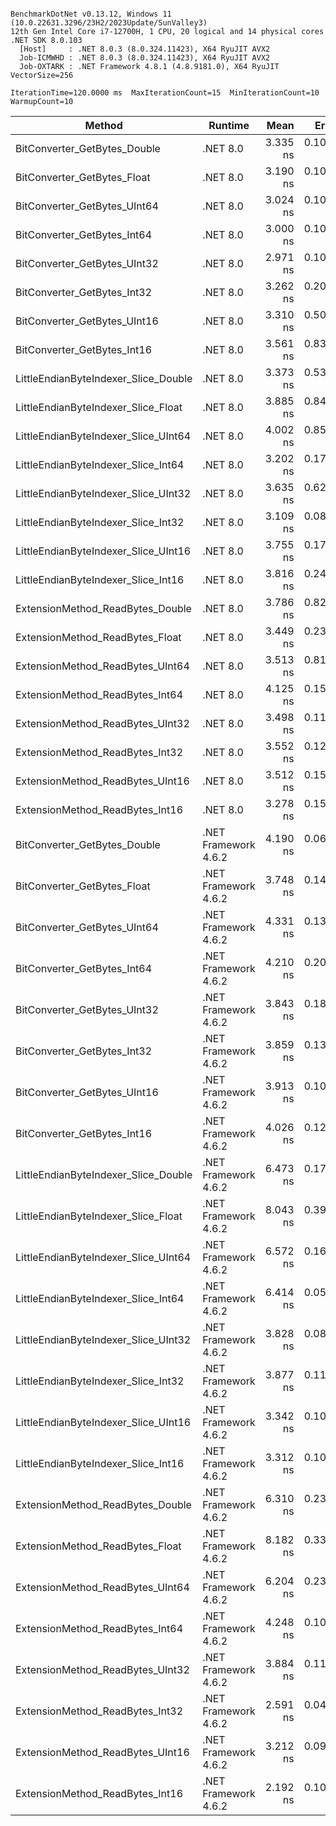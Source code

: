 ```

BenchmarkDotNet v0.13.12, Windows 11 (10.0.22631.3296/23H2/2023Update/SunValley3)
12th Gen Intel Core i7-12700H, 1 CPU, 20 logical and 14 physical cores
.NET SDK 8.0.103
  [Host]     : .NET 8.0.3 (8.0.324.11423), X64 RyuJIT AVX2
  Job-ICMWHD : .NET 8.0.3 (8.0.324.11423), X64 RyuJIT AVX2
  Job-OXTARK : .NET Framework 4.8.1 (4.8.9181.0), X64 RyuJIT VectorSize=256

IterationTime=120.0000 ms  MaxIterationCount=15  MinIterationCount=10
WarmupCount=10

```

| Method                               | Runtime              |     Mean |     Error |    StdDev | Ratio | RatioSD |
|--------------------------------------|----------------------|---------:|----------:|----------:|------:|--------:|
| BitConverter_GetBytes_Double         | .NET 8.0             | 3.335 ns | 0.1005 ns | 0.0665 ns |  0.94 |    0.21 |
| BitConverter_GetBytes_Float          | .NET 8.0             | 3.190 ns | 0.1096 ns | 0.1025 ns |  0.93 |    0.19 |
| BitConverter_GetBytes_UInt64         | .NET 8.0             | 3.024 ns | 0.1009 ns | 0.0730 ns |  0.86 |    0.18 |
| BitConverter_GetBytes_Int64          | .NET 8.0             | 3.000 ns | 0.1024 ns | 0.0908 ns |  0.90 |    0.19 |
| BitConverter_GetBytes_UInt32         | .NET 8.0             | 2.971 ns | 0.1052 ns | 0.0984 ns |  0.87 |    0.17 |
| BitConverter_GetBytes_Int32          | .NET 8.0             | 3.262 ns | 0.2045 ns | 0.1913 ns |  0.96 |    0.24 |
| BitConverter_GetBytes_UInt16         | .NET 8.0             | 3.310 ns | 0.5053 ns | 0.4727 ns |  0.97 |    0.26 |
| BitConverter_GetBytes_Int16          | .NET 8.0             | 3.561 ns | 0.8374 ns | 0.7833 ns |  1.00 |    0.00 |
| LittleEndianByteIndexer_Slice_Double | .NET 8.0             | 3.373 ns | 0.5394 ns | 0.4782 ns |  1.02 |    0.29 |
| LittleEndianByteIndexer_Slice_Float  | .NET 8.0             | 3.885 ns | 0.8428 ns | 0.7883 ns |  1.14 |    0.34 |
| LittleEndianByteIndexer_Slice_UInt64 | .NET 8.0             | 4.002 ns | 0.8558 ns | 0.8006 ns |  1.15 |    0.25 |
| LittleEndianByteIndexer_Slice_Int64  | .NET 8.0             | 3.202 ns | 0.1776 ns | 0.1483 ns |  0.95 |    0.21 |
| LittleEndianByteIndexer_Slice_UInt32 | .NET 8.0             | 3.635 ns | 0.6234 ns | 0.5831 ns |  1.07 |    0.30 |
| LittleEndianByteIndexer_Slice_Int32  | .NET 8.0             | 3.109 ns | 0.0820 ns | 0.0488 ns |  0.90 |    0.19 |
| LittleEndianByteIndexer_Slice_UInt16 | .NET 8.0             | 3.755 ns | 0.1750 ns | 0.1551 ns |  1.12 |    0.23 |
| LittleEndianByteIndexer_Slice_Int16  | .NET 8.0             | 3.816 ns | 0.2426 ns | 0.2269 ns |  1.11 |    0.21 |
| ExtensionMethod_ReadBytes_Double     | .NET 8.0             | 3.786 ns | 0.8232 ns | 0.7700 ns |  1.13 |    0.40 |
| ExtensionMethod_ReadBytes_Float      | .NET 8.0             | 3.449 ns | 0.2357 ns | 0.2205 ns |  1.02 |    0.24 |
| ExtensionMethod_ReadBytes_UInt64     | .NET 8.0             | 3.513 ns | 0.8144 ns | 0.7618 ns |  1.04 |    0.33 |
| ExtensionMethod_ReadBytes_Int64      | .NET 8.0             | 4.125 ns | 0.1559 ns | 0.1458 ns |  1.21 |    0.27 |
| ExtensionMethod_ReadBytes_UInt32     | .NET 8.0             | 3.498 ns | 0.1118 ns | 0.0933 ns |  1.03 |    0.22 |
| ExtensionMethod_ReadBytes_Int32      | .NET 8.0             | 3.552 ns | 0.1256 ns | 0.1175 ns |  1.04 |    0.22 |
| ExtensionMethod_ReadBytes_UInt16     | .NET 8.0             | 3.512 ns | 0.1594 ns | 0.1331 ns |  1.03 |    0.20 |
| ExtensionMethod_ReadBytes_Int16      | .NET 8.0             | 3.278 ns | 0.1558 ns | 0.1457 ns |  0.96 |    0.19 |
| BitConverter_GetBytes_Double         | .NET Framework 4.6.2 | 4.190 ns | 0.0693 ns | 0.0412 ns |  1.21 |    0.25 |
| BitConverter_GetBytes_Float          | .NET Framework 4.6.2 | 3.748 ns | 0.1407 ns | 0.1247 ns |  1.13 |    0.25 |
| BitConverter_GetBytes_UInt64         | .NET Framework 4.6.2 | 4.331 ns | 0.1318 ns | 0.1029 ns |  1.25 |    0.26 |
| BitConverter_GetBytes_Int64          | .NET Framework 4.6.2 | 4.210 ns | 0.2074 ns | 0.1940 ns |  1.23 |    0.26 |
| BitConverter_GetBytes_UInt32         | .NET Framework 4.6.2 | 3.843 ns | 0.1855 ns | 0.1736 ns |  1.13 |    0.24 |
| BitConverter_GetBytes_Int32          | .NET Framework 4.6.2 | 3.859 ns | 0.1381 ns | 0.1292 ns |  1.13 |    0.23 |
| BitConverter_GetBytes_UInt16         | .NET Framework 4.6.2 | 3.913 ns | 0.1065 ns | 0.0944 ns |  1.17 |    0.23 |
| BitConverter_GetBytes_Int16          | .NET Framework 4.6.2 | 4.026 ns | 0.1250 ns | 0.1109 ns |  1.21 |    0.25 |
| LittleEndianByteIndexer_Slice_Double | .NET Framework 4.6.2 | 6.473 ns | 0.1741 ns | 0.1629 ns |  1.90 |    0.39 |
| LittleEndianByteIndexer_Slice_Float  | .NET Framework 4.6.2 | 8.043 ns | 0.3991 ns | 0.3733 ns |  2.36 |    0.49 |
| LittleEndianByteIndexer_Slice_UInt64 | .NET Framework 4.6.2 | 6.572 ns | 0.1658 ns | 0.1294 ns |  1.89 |    0.35 |
| LittleEndianByteIndexer_Slice_Int64  | .NET Framework 4.6.2 | 6.414 ns | 0.0564 ns | 0.0336 ns |  1.86 |    0.38 |
| LittleEndianByteIndexer_Slice_UInt32 | .NET Framework 4.6.2 | 3.828 ns | 0.0892 ns | 0.0531 ns |  1.11 |    0.23 |
| LittleEndianByteIndexer_Slice_Int32  | .NET Framework 4.6.2 | 3.877 ns | 0.1118 ns | 0.0809 ns |  1.10 |    0.22 |
| LittleEndianByteIndexer_Slice_UInt16 | .NET Framework 4.6.2 | 3.342 ns | 0.1020 ns | 0.0675 ns |  0.95 |    0.22 |
| LittleEndianByteIndexer_Slice_Int16  | .NET Framework 4.6.2 | 3.312 ns | 0.1092 ns | 0.1021 ns |  0.97 |    0.19 |
| ExtensionMethod_ReadBytes_Double     | .NET Framework 4.6.2 | 6.310 ns | 0.2328 ns | 0.2063 ns |  1.89 |    0.38 |
| ExtensionMethod_ReadBytes_Float      | .NET Framework 4.6.2 | 8.182 ns | 0.3378 ns | 0.3160 ns |  2.39 |    0.46 |
| ExtensionMethod_ReadBytes_UInt64     | .NET Framework 4.6.2 | 6.204 ns | 0.2309 ns | 0.2160 ns |  1.82 |    0.38 |
| ExtensionMethod_ReadBytes_Int64      | .NET Framework 4.6.2 | 4.248 ns | 0.1004 ns | 0.0664 ns |  1.20 |    0.25 |
| ExtensionMethod_ReadBytes_UInt32     | .NET Framework 4.6.2 | 3.884 ns | 0.1171 ns | 0.0775 ns |  1.10 |    0.23 |
| ExtensionMethod_ReadBytes_Int32      | .NET Framework 4.6.2 | 2.591 ns | 0.0432 ns | 0.0226 ns |  0.77 |    0.15 |
| ExtensionMethod_ReadBytes_UInt16     | .NET Framework 4.6.2 | 3.212 ns | 0.0964 ns | 0.0574 ns |  0.93 |    0.19 |
| ExtensionMethod_ReadBytes_Int16      | .NET Framework 4.6.2 | 2.192 ns | 0.1055 ns | 0.0987 ns |  0.64 |    0.14 |
